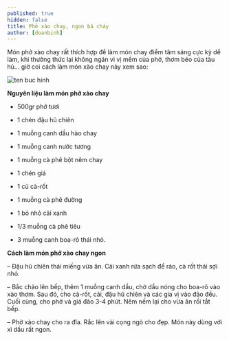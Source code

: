 ```yaml
---
published: true
hidden: false
title: Phở xào chay, ngon bá cháy
author: [doanbinh]
---
```


Món phở xào chay rất thích hợp để làm món chay điểm tâm sáng cực kỳ dể làm, khi thưởng thức lại không ngán vì vị
mềm của phở, thơm béo của tàu hủ… giờ coi cách làm món xào chay này xem sao:

![ten buc hinh](https://media.cooky.vn/recipe/g2/12977/s800x500/recipe12977-635654613876900759.jpg "ten buc hinh")

**Nguyên liệu làm món phở xào chay**

+ 500gr phở tươi

+ 1 chén đậu hũ chiên

+ 1 muỗng canh dầu hào chay

+ 1 muỗng canh nước tương

+ 1 muỗng cà phê bột nêm chay

+ 1 chén giá

+ 1 củ cà-rốt

+ 1 muỗng cà phê đường

+ 1 bó nhỏ cải xanh

+ 1/3 muỗng cà phê tiêu

+ 3 muỗng canh boa-rô thái nhỏ.

**Cách làm món phở xào chay ngon**

– Đậu hũ chiên thái miếng vừa ăn. Cải xanh rửa sạch để ráo, cà rốt thái sợi nhỏ.

– Bắc chảo lên bếp, thêm 1 muỗng canh dầu, chờ dầu nóng cho boa-rô vào xào thơm. Sau đó, cho cà-rốt, cải, đậu hũ chiên và các gia vị vào đảo đều. Cuối cùng, cho phở và giá đảo 3-4 phút. Nêm nếm lại cho vừa ăn rồi tắt bếp.

– Phở xào chay cho ra đĩa. Rắc lên vài cọng ngò cho đẹp. Món này dùng với xì dầu rất ngon.
